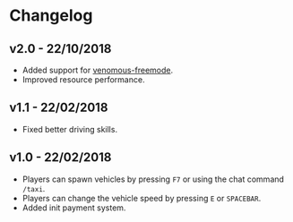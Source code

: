 # Changelog

## v2.0 - 22/10/2018
- Added support for [venomous-freemode](https://github.com/FiveM-Scripts/venomous-freemode).
- Improved resource performance.

## v1.1 - 22/02/2018
- Fixed better driving skills.

## v1.0 - 22/02/2018
- Players can spawn vehicles by pressing `F7` or using the chat command `/taxi`.
- Players can change the vehicle speed by pressing `E` or `SPACEBAR`.
- Added init payment system.